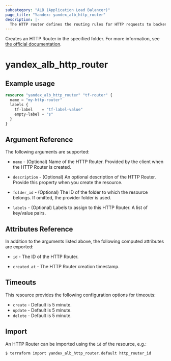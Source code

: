 ```yaml
---
subcategory: "ALB (Application Load Balancer)"
page_title: "Yandex: yandex_alb_http_router"
description: |-
  The HTTP router defines the routing rules for HTTP requests to backend groups.
---
```



Creates an HTTP Router in the specified folder. For more information, see [the official documentation](https://cloud.yandex.com/en/docs/application-load-balancer/concepts/http-router).

# yandex_alb_http_router




## Example usage

```terraform
resource "yandex_alb_http_router" "tf-router" {
  name = "my-http-router"
  labels {
    tf-label    = "tf-label-value"
    empty-label = "s"
  }
}
```

## Argument Reference

The following arguments are supported:

* `name` - (Optional) Name of the HTTP Router. Provided by the client when the HTTP Router is created.

* `description` - (Optional) An optional description of the HTTP Router. Provide this property when you create the resource.

* `folder_id` - (Optional) The ID of the folder to which the resource belongs. If omitted, the provider folder is used.

* `labels` - (Optional) Labels to assign to this HTTP Router. A list of key/value pairs.

## Attributes Reference

In addition to the arguments listed above, the following computed attributes are exported:

* `id` - The ID of the HTTP Router.

* `created_at` - The HTTP Router creation timestamp.

## Timeouts

This resource provides the following configuration options for timeouts:

- `create` - Default is 5 minute.
- `update` - Default is 5 minute.
- `delete` - Default is 5 minute.

## Import

An HTTP Router can be imported using the `id` of the resource, e.g.:

```
$ terraform import yandex_alb_http_router.default http_router_id
```
